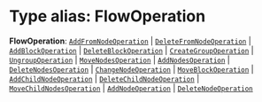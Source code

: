 # Type alias: FlowOperation

**FlowOperation**: [`AddFromNodeOperation`](/auto-docs/fixed-layout-editor/interfaces/AddFromNodeOperation.md) | [`DeleteFromNodeOperation`](/auto-docs/fixed-layout-editor/interfaces/DeleteFromNodeOperation.md) | [`AddBlockOperation`](/auto-docs/fixed-layout-editor/interfaces/AddBlockOperation.md) | [`DeleteBlockOperation`](/auto-docs/fixed-layout-editor/interfaces/DeleteBlockOperation.md) | [`CreateGroupOperation`](/auto-docs/fixed-layout-editor/interfaces/CreateGroupOperation.md) | [`UngroupOperation`](/auto-docs/fixed-layout-editor/interfaces/UngroupOperation.md) | [`MoveNodesOperation`](/auto-docs/fixed-layout-editor/interfaces/MoveNodesOperation.md) | [`AddNodesOperation`](/auto-docs/fixed-layout-editor/interfaces/AddNodesOperation.md) | [`DeleteNodesOperation`](/auto-docs/fixed-layout-editor/interfaces/DeleteNodesOperation.md) | [`ChangeNodeOperation`](/auto-docs/fixed-layout-editor/interfaces/ChangeNodeOperation.md) | [`MoveBlockOperation`](/auto-docs/fixed-layout-editor/interfaces/MoveBlockOperation.md) | [`AddChildNodeOperation`](/auto-docs/fixed-layout-editor/interfaces/AddChildNodeOperation.md) | [`DeleteChildNodeOperation`](/auto-docs/fixed-layout-editor/interfaces/DeleteChildNodeOperation.md) | [`MoveChildNodesOperation`](/auto-docs/fixed-layout-editor/interfaces/MoveChildNodesOperation.md) | [`AddNodeOperation`](/auto-docs/fixed-layout-editor/interfaces/AddNodeOperation.md) | [`DeleteNodeOperation`](/auto-docs/fixed-layout-editor/interfaces/DeleteNodeOperation.md)
